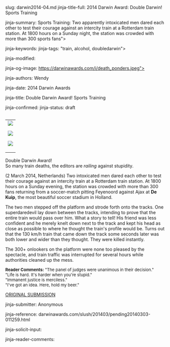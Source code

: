 slug: darwin2014-04.md
jinja-title-full: 2014 Darwin Award: Double Darwin! Sports Training

jinja-summary: Sports Training: Two apparently intoxicated men dared each other to test their courage against an intercity train at a Rotterdam train station. At 1800 hours on a Sunday night, the station was crowded with more than 300 sports fans">

jinja-keywords:
jinja-tags: "train, alcohol, doubledarwin">

jinja-modified:

jinja-og-image: https://darwinawards.com/i/death_ponders.jpeg">

jinja-authors: Wendy

jinja-date: 2014 Darwin Awards


jinja-title: Double Darwin Award! Sports Training


jinja-confirmed:
jinja-status: draft

<TABLE border=0 align=right><TR><TD align=center>
<A href="/cgi/search.pl?keywords=category%3Dtrain&swishindex=stories.data&show_description=yes&maxdisplay=10&maxresults=50"><IMG src="/i/icon/train.gif" border=0></A>

<A href="/cgi/search.pl?keywords=category%3Dalcohol&swishindex=stories.data&show_description=yes&maxdisplay=10&maxresults=50"><IMG src="/i/icon/beer.gif" border=0></A>

<A href="/cgi/search.pl?keywords=category%3Ddoubledarwin&swishindex=stories.data&show_description=yes&maxdisplay=10&maxresults=50"><IMG src="/i/icon/twins.png" border=0></A>

</TD></TR></TABLE>

Double Darwin Award!<BR> So many train deaths, the editors
are <I>railing</I> against stupidity.

(2 March 2014, Netherlands) Two intoxicated men dared each other to test
their courage against an intercity train at a Rotterdam train station. At
1800 hours on a Sunday evening, the station was crowded with more than 300
fans returning from a soccer-match pitting Feyenoord against Ajax at <B>De
Kuip</B>, the most beautiful soccer stadium in Holland.

The two men stepped off the platform and strode forth onto the tracks. One
superdaredevil lay down between the tracks, intending to prove that the
entire train would pass over him. What a story to tell! His friend was less
confident and he merely knelt down next to the track and kept his head as
close as possible to where he thought the train's profile would be. Turns
out that the 130 km/h train that came down the track some seconds later was
both lower and wider than they thought. They were killed instantly.

The 300+ onlookers on the platform were none too pleased by the spectacle,
and train traffic was interrupted for several hours while authorities
cleaned up the mess.

<FONT size=-1><B>Reader Comments:</B> "The panel of judges were unanimous in their decision."<BR>
"Life is hard. It's harder when you're stupid."<BR>
"Immanent justice is merciless."<BR>
"I've got an idea. Here, hold my beer."
</FONT>

<A href="http://darwinawards.com/slush/201403/pending20140303-011259.html">ORIGINAL SUBMISSION</A>

jinja-submitter: Anonymous

jinja-reference: darwinawards.com/slush/201403/pending20140303-011259.html

jinja-solicit-input:

jinja-reader-comments:



<!--#include file=nav_2014.html -->


